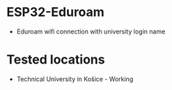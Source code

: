 # ESP32-Eduroam
* Eduroam wifi connection with university login name

# Tested locations
* Technical University in Košice - Working
